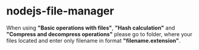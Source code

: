 # nodejs-file-manager
 When using **"Basic operations with files"**, **"Hash calculation"** and **"Compress and decompress operations"** please go to folder, where your files located and enter only filename in format **"filename.extension"**.
